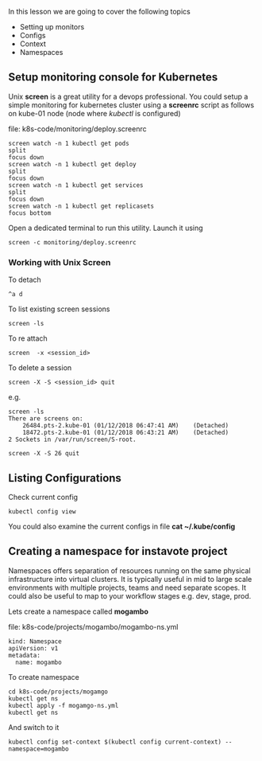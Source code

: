 
In this lesson we are going to cover the following topics

  * Setting up monitors
  * Configs
  * Context
  * Namespaces


## Setup monitoring console for Kubernetes
Unix **screen** is a great utility for a devops professional. You could setup a simple monitoring for kubernetes cluster using a **screenrc** script as follows on kube-01 node (node where *kubectl* is configured)

file: k8s-code/monitoring/deploy.screenrc

```
screen watch -n 1 kubectl get pods
split
focus down
screen watch -n 1 kubectl get deploy
split
focus down
screen watch -n 1 kubectl get services
split
focus down
screen watch -n 1 kubectl get replicasets
focus bottom
```

Open a dedicated terminal to run this utility.  Launch it using

```
screen -c monitoring/deploy.screenrc

```


### Working with Unix Screen

To detach

```
^a d  
```

To list existing screen sessions
```
screen -ls
```

To re attach
```
screen  -x <session_id>
```

To delete a session

```
screen -X -S <session_id> quit
```

e.g.
```
screen -ls
There are screens on:
	26484.pts-2.kube-01	(01/12/2018 06:47:41 AM)	(Detached)
	18472.pts-2.kube-01	(01/12/2018 06:43:21 AM)	(Detached)
2 Sockets in /var/run/screen/S-root.

screen -X -S 26 quit
```


## Listing Configurations

Check current config
```
kubectl config view
```

You could also examine the current configs in file **cat ~/.kube/config**

## Creating a namespace for instavote project

Namespaces offers separation of resources running on the same physical infrastructure into virtual clusters. It is typically useful in mid to large scale environments with multiple projects, teams and need separate scopes. It could also be useful to map to your workflow stages e.g. dev, stage, prod.   

Lets create a namespace called **mogambo**  

file: k8s-code/projects/mogambo/mogambo-ns.yml
```
kind: Namespace
apiVersion: v1
metadata:
  name: mogambo
```

To create namespace

```
cd k8s-code/projects/mogamgo
kubectl get ns
kubectl apply -f mogamgo-ns.yml
kubectl get ns
```


And switch to it
```
kubectl config set-context $(kubectl config current-context) --namespace=mogambo

```
